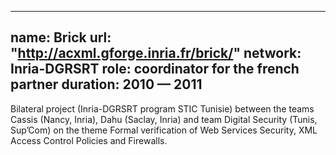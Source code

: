 
---
name: Brick 
url: "http://acxml.gforge.inria.fr/brick/"
network: Inria-DGRSRT
role: coordinator for the french partner 
duration: 2010 &mdash; 2011
---

Bilateral project (Inria-DGRSRT program STIC Tunisie) between the teams Cassis (Nancy, Inria), Dahu (Saclay, Inria) and team Digital Security (Tunis, Sup’Com) on the theme Formal verification of Web Services Security, XML Access Control Policies and Firewalls.
  